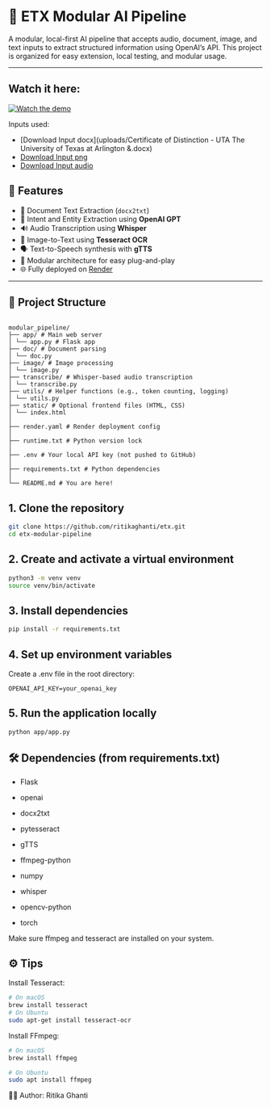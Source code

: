 # 🧠 ETX Modular AI Pipeline

A modular, local-first AI pipeline that accepts audio, document, image, and text inputs to extract structured information using OpenAI’s API. This project is organized for easy extension, local testing, and modular usage.

---

## Watch it here:
[![Watch the demo](uploads/homepage.png)](https://youtu.be/KTrsqdnbFrk)

Inputs used: 
- [Download Input docx](uploads/Certificate of Distinction - UTA The University of Texas at Arlington &.docx)
- [Download Input png](uploads/doc.png)
- [Download Input audio](uploads/sample.wav)
## 🚀 Features

- 🧾 Document Text Extraction (`docx2txt`)
- 🧠 Intent and Entity Extraction using **OpenAI GPT**
- 🔊 Audio Transcription using **Whisper**
- 📸 Image-to-Text using **Tesseract OCR**
- 🗣️ Text-to-Speech synthesis with **gTTS**
- 🧱 Modular architecture for easy plug-and-play
- 🌐 Fully deployed on [Render](https://render.com)

---

## 📁 Project Structure
```

modular_pipeline/
├── app/ # Main web server
│ └── app.py # Flask app
├── doc/ # Document parsing
│ └── doc.py
├── image/ # Image processing
│ └── image.py
├── transcribe/ # Whisper-based audio transcription
│ └── transcribe.py
├── utils/ # Helper functions (e.g., token counting, logging)
│ └── utils.py
├── static/ # Optional frontend files (HTML, CSS)
│ └── index.html
│
├── render.yaml # Render deployment config
│
├── runtime.txt # Python version lock
│
├── .env # Your local API key (not pushed to GitHub)
│
├── requirements.txt # Python dependencies
│
└── README.md # You are here!
```
## 1. Clone the repository

```bash
git clone https://github.com/ritikaghanti/etx.git
cd etx-modular-pipeline
```

## 2. Create and activate a virtual environment

```bash
python3 -m venv venv
source venv/bin/activate
```

## 3. Install dependencies
```bash
pip install -r requirements.txt
```

## 4. Set up environment variables
Create a .env file in the root directory:
```env
OPENAI_API_KEY=your_openai_key
```

## 5. Run the application locally

```bash
python app/app.py
```

## 🛠 Dependencies (from requirements.txt)
- Flask

- openai

- docx2txt

- pytesseract

- gTTS

- ffmpeg-python

- numpy

- whisper

- opencv-python

- torch

Make sure ffmpeg and tesseract are installed on your system.

## ⚙️ Tips
Install Tesseract:
``` bash
# On macOS
brew install tesseract
# On Ubuntu
sudo apt-get install tesseract-ocr
```
Install FFmpeg:
```bash
# On macOS
brew install ffmpeg

# On Ubuntu
sudo apt install ffmpeg
```

👩‍💻 Author:  Ritika Ghanti